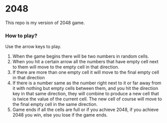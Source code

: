 # 2048
This repo is my version of 2048 game.

### How to play?
Use the arrow keys to play. 
1. When the game begins there will be two numbers in random cells.
2. When you hit a certain arrow all the numbers that have empty cell next to them will move to the empty cell in that direction.
3. If there are more than one empty cell it will move to the final empty cell in that direction
4. If there is a number same as the number right next to it or far away from it with nothing but empty cells between them, and you hit the direction key in that same direction, they will combine to produce a new cell that is twice the value of the current cell. The new cell of course will move to the final empty cell in the same direction.
5. Game ends if all the cells are full or if you achieve 2048, if you achieve 2048 you win, else you lose if the game ends.

